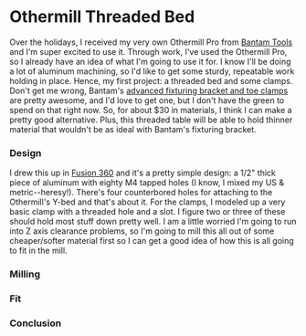 # Othermill Threaded Bed

Over the holidays, I received my very own Othermill Pro from [Bantam Tools](www.bantamtools.com) and I'm super excited to use it.  Through work, I've used the Othermill Pro, so I already have an idea of what I'm going to use it for.  I know I'll be doing a lot of aluminum machining, so I'd like to get some sturdy, repeatable work holding in place.  Hence, my first project: a threaded bed and some clamps.  Don't get me wrong, Bantam's [advanced fixturing bracket and toe clamps](https://www.bantamtools.com/collections/fixturing/products/precision-fixturing-and-toe-clamp-set?_ga=2.195112044.1147645160.1514592829-1543244777.1514592829) are pretty awesome, and I'd love to get one, but I don't have the green to spend on that right now.  So, for about $30 in materials, I think I can make a pretty good alternative.  Plus, this threaded table will be able to hold thinner material that wouldn't be as ideal with Bantam's fixturing bracket.

### Design
I drew this up in [Fusion 360](www.autodesk.com/fusion360) and it's a pretty simple design: a 1/2" thick piece of aluminum with eighty M4 tapped holes (I know, I mixed my US & metric--heresy!).  There's four counterbored holes for attaching to the Othermill's Y-bed and that's about it.  For the clamps, I modeled up a very basic clamp with a threaded hole and a slot.  I figure two or three of these should hold most stuff down pretty well.
I am a little worried I'm going to run into Z axis clearance problems, so I'm going to mill this all out of some cheaper/softer material first so I can get a good idea of how this is all going to fit in the mill.

### Milling

### Fit

### Conclusion
